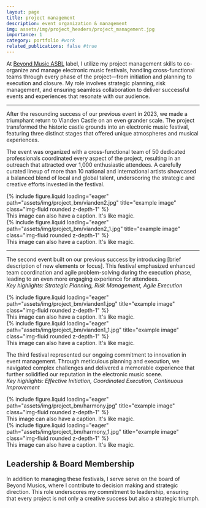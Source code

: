 ```yaml
---
layout: page
title: project management
description: event organization & management
img: assets/img/project_headers/project_management.jpg
importance: 1
category: portfolio #work
related_publications: false #true
---
```




At [Beyond Music ASBL](https://www.beyondmusic.lu/) label, I utilize my project management skills to co-organize and manage electronic music festivals, handling cross-functional teams through every phase of the project—from initiation and planning to execution and closure. My role involves strategic planning, risk management, and ensuring seamless collaboration to deliver successful events and experiences that resonate with our audience.


---

After the resounding success of our previous event in 2023, we made a triumphant return to Vianden Castle on an even grander scale. The project transformed the historic castle grounds into an electronic music festival, featuring three distinct stages that offered unique atmospheres and musical experiences.

The event was organized with a cross-functional team of 50 dedicated professionals coordinated every aspect of the project, resulting in an outreach that attracted over 1,000 enthusiastic attendees. A carefully curated lineup of more than 10 national and international artists showcased a balanced blend of local and global talent, underscoring the strategic and creative efforts invested in the festival.

<div class="row">
    <div class="col-sm mt-3 mt-md-0">
        {% include figure.liquid loading="eager" path="assets/img/project_bm/vianden2.jpg" title="example image" class="img-fluid rounded z-depth-1" %}
    </div>
</div>
<div class="caption">
    This image can also have a caption. It's like magic.
</div>


<div class="row">
    <div class="col-sm mt-3 mt-md-0">
        {% include figure.liquid loading="eager" path="assets/img/project_bm/vianden2_1.jpg" title="example image" class="img-fluid rounded z-depth-1" %}
    </div>
</div>
<div class="caption">
    This image can also have a caption. It's like magic.
</div>


---


The second event built on our previous success by introducing [brief description of new elements or focus]. This festival emphasized enhanced team coordination and agile problem-solving during the execution phase, leading to an even more engaging experience for attendees.  
*Key highlights: Strategic Planning, Risk Management, Agile Execution*

<div class="row">
    <div class="col-sm mt-3 mt-md-0">
        {% include figure.liquid loading="eager" path="assets/img/project_bm/vianden1.jpg" title="example image" class="img-fluid rounded z-depth-1" %}
    </div>
</div>
<div class="caption">
    This image can also have a caption. It's like magic.
</div>


<div class="row">
    <div class="col-sm mt-3 mt-md-0">
        {% include figure.liquid loading="eager" path="assets/img/project_bm/vianden1_1.jpg" title="example image" class="img-fluid rounded z-depth-1" %}
    </div>
</div>
<div class="caption">
    This image can also have a caption. It's like magic.
</div>




The third festival represented our ongoing commitment to innovation in event management. Through meticulous planning and execution, we navigated complex challenges and delivered a memorable experience that further solidified our reputation in the electronic music scene.  
*Key highlights: Effective Initiation, Coordinated Execution, Continuous Improvement*

<div class="row">
    <div class="col-sm mt-3 mt-md-0">
        {% include figure.liquid loading="eager" path="assets/img/project_bm/harmony.jpg" title="example image" class="img-fluid rounded z-depth-1" %}
    </div>
</div>
<div class="caption">
    This image can also have a caption. It's like magic.
</div>


<div class="row">
    <div class="col-sm mt-3 mt-md-0">
        {% include figure.liquid loading="eager" path="assets/img/project_bm/harmony_1.jpg" title="example image" class="img-fluid rounded z-depth-1" %}
    </div>
</div>
<div class="caption">
    This image can also have a caption. It's like magic.
</div>


## Leadership & Board Membership

In addition to managing these festivals, I serve serve on the board of Beyond Musics, where I contribute to decision making and strategic direction. This role underscores my commitment to leadership, ensuring that every project is not only a creative success but also a strategic triumph.
